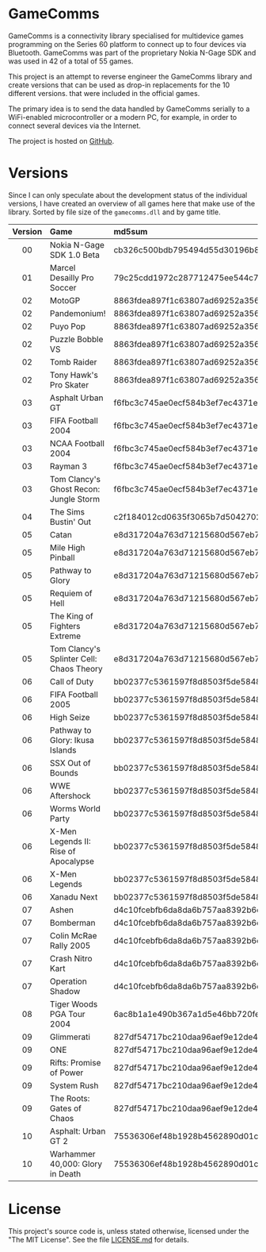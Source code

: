 # GameComms

GameComms is a connectivity library specialised for multidevice games
programming on the Series 60 platform to connect up to four devices via
Bluetooth.  GameComms was part of the proprietary Nokia N-Gage SDK and
was used in 42 of a total of 55 games.

This project is an attempt to reverse engineer the GameComms library and
create versions that can be used as drop-in replacements for the 10
different versions. that were included in the official games.

The primary idea is to send the data handled by GameComms serially to a
WiFi-enabled microcontroller or a modern PC, for example, in order to
connect several devices via the Internet.

The project is hosted on [GitHub](https://github.com/mupfdev/GameComms).

# Versions

Since I can only speculate about the development status of the
individual versions, I have created an overview of all games here that
make use of the library. Sorted by file size of the `gamecomms.dll` and
by game title.

| Version | Game                                     | md5sum                           |
| :-----: |:---------------------------------------- | :------------------------------- |
|   00    | Nokia N-Gage SDK 1.0 Beta                | cb326c500bdb795494d55d30196b8711 |
|   01    | Marcel Desailly Pro Soccer               | 79c25cdd1972c287712475ee544c7bf3 |
|   02    | MotoGP                                   | 8863fdea897f1c63807ad69252a3566f |
|   02    | Pandemonium!                             | 8863fdea897f1c63807ad69252a3566f |
|   02    | Puyo Pop                                 | 8863fdea897f1c63807ad69252a3566f |
|   02    | Puzzle Bobble VS                         | 8863fdea897f1c63807ad69252a3566f |
|   02    | Tomb Raider                              | 8863fdea897f1c63807ad69252a3566f |
|   02    | Tony Hawk's Pro Skater                   | 8863fdea897f1c63807ad69252a3566f |
|   03    | Asphalt Urban GT                         | f6fbc3c745ae0ecf584b3ef7ec4371ef |
|   03    | FIFA Football 2004                       | f6fbc3c745ae0ecf584b3ef7ec4371ef |
|   03    | NCAA Football 2004                       | f6fbc3c745ae0ecf584b3ef7ec4371ef |
|   03    | Rayman 3                                 | f6fbc3c745ae0ecf584b3ef7ec4371ef |
|   03    | Tom Clancy's Ghost Recon: Jungle Storm   | f6fbc3c745ae0ecf584b3ef7ec4371ef |
|   04    | The Sims Bustin' Out                     | c2f184012cd0635f3065b7d5042702ce |
|   05    | Catan                                    | e8d317204a763d71215680d567eb71e0 |
|   05    | Mile High Pinball                        | e8d317204a763d71215680d567eb71e0 |
|   05    | Pathway to Glory                         | e8d317204a763d71215680d567eb71e0 |
|   05    | Requiem of Hell                          | e8d317204a763d71215680d567eb71e0 |
|   05    | The King of Fighters Extreme             | e8d317204a763d71215680d567eb71e0 |
|   05    | Tom Clancy's Splinter Cell: Chaos Theory | e8d317204a763d71215680d567eb71e0 |
|   06    | Call of Duty                             | bb02377c5361597f8d8503f5de584845 |
|   06    | FIFA Football 2005                       | bb02377c5361597f8d8503f5de584845 |
|   06    | High Seize                               | bb02377c5361597f8d8503f5de584845 |
|   06    | Pathway to Glory: Ikusa Islands          | bb02377c5361597f8d8503f5de584845 |
|   06    | SSX Out of Bounds                        | bb02377c5361597f8d8503f5de584845 |
|   06    | WWE Aftershock                           | bb02377c5361597f8d8503f5de584845 |
|   06    | Worms World Party                        | bb02377c5361597f8d8503f5de584845 |
|   06    | X-Men Legends II: Rise of Apocalypse     | bb02377c5361597f8d8503f5de584845 |
|   06    | X-Men Legends                            | bb02377c5361597f8d8503f5de584845 |
|   06    | Xanadu Next                              | bb02377c5361597f8d8503f5de584845 |
|   07    | Ashen                                    | d4c10fcebfb6da8da6b757aa8392b6d7 |
|   07    | Bomberman                                | d4c10fcebfb6da8da6b757aa8392b6d7 |
|   07    | Colin McRae Rally 2005                   | d4c10fcebfb6da8da6b757aa8392b6d7 |
|   07    | Crash Nitro Kart                         | d4c10fcebfb6da8da6b757aa8392b6d7 |
|   07    | Operation Shadow                         | d4c10fcebfb6da8da6b757aa8392b6d7 |
|   08    | Tiger Woods PGA Tour 2004                | 6ac8b1a1e490b367a1d5e46bb720fe70 |
|   09    | Glimmerati                               | 827df54717bc210daa96aef9e12de4a3 |
|   09    | ONE                                      | 827df54717bc210daa96aef9e12de4a3 |
|   09    | Rifts: Promise of Power                  | 827df54717bc210daa96aef9e12de4a3 |
|   09    | System Rush                              | 827df54717bc210daa96aef9e12de4a3 |
|   09    | The Roots: Gates of Chaos                | 827df54717bc210daa96aef9e12de4a3 |
|   10    | Asphalt: Urban GT 2                      | 75536306ef48b1928b4562890d01c9c6 |
|   10    | Warhammer 40,000: Glory in Death         | 75536306ef48b1928b4562890d01c9c6 |

# License

This project's source code is, unless stated otherwise, licensed under
the "The MIT License".  See the file [LICENSE.md](LICENSE.md) for
details.
